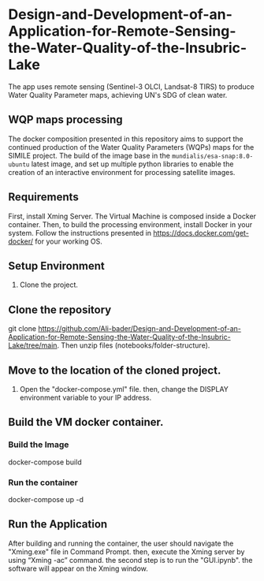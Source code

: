 # Design-and-Development-of-an-Application-for-Remote-Sensing-the-Water-Quality-of-the-Insubric-Lake
The app uses remote sensing (Sentinel-3 OLCI, Landsat-8 TIRS) to produce Water Quality Parameter maps, achieving UN's SDG of clean water. 
## WQP maps processing
The docker composition presented in this repository aims to support the continued production of the Water Quality Parameters (WQPs) maps for the SIMILE project. The build of the image base in the `mundialis/esa-snap:8.0-ubuntu` latest image, and set up multiple python libraries to enable the creation of an interactive environment for processing satellite images.
## Requirements
First, install Xming Server. The Virtual Machine is composed inside a Docker container. Then, to build the processing environment, install Docker in your system. Follow the instructions presented in https://docs.docker.com/get-docker/ for your working OS.
## Setup Environment
1. Clone the project.
## Clone the repository
git clone https://github.com/Ali-bader/Design-and-Development-of-an-Application-for-Remote-Sensing-the-Water-Quality-of-the-Insubric-Lake/tree/main. Then unzip files (notebooks/folder-structure).
## Move to the location of the cloned project.
1. Open the "docker-compose.yml" file. then, change the DISPLAY environment variable to your IP address.
## Build the VM docker container.
### Build the Image
docker-compose build
### Run the container
docker-compose up -d
## Run the Application
After building and running the container, the user should navigate the "Xming.exe" file in Command Prompt. then, execute the Xming server by using “Xming -ac” command. the second step is to run the "GUI.ipynb". the software will appear on the Xming window. 
